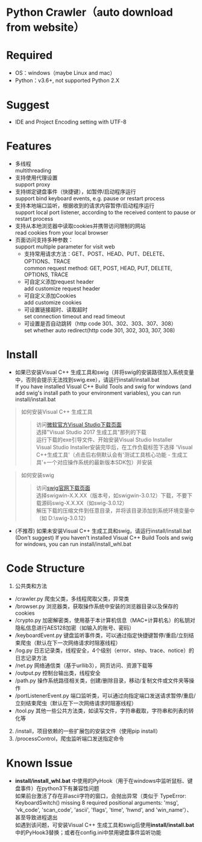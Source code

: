 Python Crawler（auto download from website）
=====
# Required
* OS：windows（maybe Linux and mac）<br>
* Python：v3.6+, not supported Python 2.X

# Suggest
* IDE and Project Encoding setting with UTF-8

# Features
* 多线程<br>
multithreading<br>
* 支持使用代理设置<br>
support proxy<br>
* 支持绑定键盘事件（快捷键），如暂停/启动程序运行<br>
support bind keyboard events, e.g. pause or restart process<br>
* 支持本地端口监听，根据收到的请求内容暂停/启动程序运行<br>
support local port listener, according to the received content to pause or restart process<br>
* 支持从本地浏览器中读取cookies并携带访问限制的网站<br>
read cookies from your local browser<br>
* 页面访问支持多种参数：<br>
support multiple parameter for visit web
  * 支持常用请求方法：GET、POST、HEAD、PUT、DELETE、OPTIONS、TRACE<br>
  common request method: GET, POST, HEAD, PUT, DELETE, OPTIONS, TRACE<br>
  * 可自定义添加request header<br>
  add customize request header<br>
  * 可自定义添加Cookies<br>
  add customize cookies<br>
  * 可设置链接超时、读取超时<br>
  set connection timeout and read timeout<br>
  * 可设置是否自动跳转（http code 301、302、303、307、308）<br>
  set whether auto redirect(http code 301, 302, 303, 307, 308) <br>

# Install
* 如果已安装Visual C++ 生成工具和swig（并将swig的安装路径加入系统变量中，否则会提示无法找到swig.exe），请运行install/install.bat<br>
If you have installed Visual C++ Build Tools and swig for windows (and add swig's install path to your environment variables), you can run install/install.bat <br>
> 如何安装Visual C++ 生成工具
>> 访问[微软官方Visual Studio下载页面](https://visualstudio.microsoft.com/downloads/)<br>
选择"Visual Studio 2017 生成工具"那列的下载<br>
运行下载的exe引导文件、开始安装Visual Studio Installer<br>
Visual Studio Installer安装完毕后，在工作负载标签下选择 'Visual C++生成工具'（点击后右侧默认会有'测试工具核心功能 - 生成工具'+一个对应操作系统的最新版本SDK包）并安装<br>

> 如何安装swig
>> 访问[swig官网下载页面](http://www.swig.org/download.html)<br>
选择swigwin-X.X.XX（版本号，如swigwin-3.0.12）下载，不要下载源码swig-X.X.XX（如swig-3.0.12）<br>
解压下载的压缩文件到任意目录，并将该目录添加到系统环境变量中（如 D:\swig-3.0.12）

* (不推荐) 如果未安装Visual C++ 生成工具和swig，请运行install/install.bat<br>
(Don't suggest) If you haven't installed Visual C++ Build Tools and swig for windows, you can run install/install_whl.bat<br>

# Code Structure
1. 公共类和方法
* /crawler.py  爬虫父类，多线程爬取父类，异常类<br>
* /browser.py  浏览器类，获取操作系统中安装的浏览器目录以及保存的cookies<br>
* /crypto.py  加密解密类，使用基于本计算机信息（MAC+计算机名）的私钥对隐私信息进行AES128加密（如输入的账号、密码）<br>
* /keyboardEvent.py  键盘监听事件类，可以通过指定快捷键暂停/重启/立刻结束爬虫（默认在下一次网络请求时阻塞线程）<br>
* /log.py  日志记录类，线程安全，4个级别（error、step、trace、notice）的日志记录方法<br>
* /net.py  网络通信类（基于urllib3），网页访问、资源下载等<br>
* /output.py  控制台输出类，线程安全<br>
* /path.py  操作系统路径相关类，创建/删除目录，移动/复制文件或文件夹等操作<br>
* /portListenerEvent.py  端口监听类，可以通过向指定端口发送请求暂停/重启/立刻结束爬虫（默认在下一次网络请求时阻塞线程）<br>
* /tool.py  其他一些公共方法类，如读写文件，字符串截取，字符串和列表的转化等
2. /install，项目依赖的一些扩展包的安装文件（使用pip install）
3. /processControl，爬虫监听端口发送指定命令

# Known Issue
* **install/install_whl.bat** 中使用的PyHook（用于在windows中监听鼠标、键盘事件）在python3下有兼容性问题<br>
如果前台激活了存在非ascii字符的窗口，会抛出异常（类似于 TypeError: KeyboardSwitch() missing 8 required positional arguments: 'msg', 'vk_code', 'scan_code', 'ascii', 'flags', 'time', 'hwnd', and 'win_name'）、甚至导致进程退出<br>
如遇到该问题，可安装Visual C++ 生成工具和swig后使用**install/install.bat**中的PyHook3替换；或者在config.ini中禁用键盘事件监听功能
